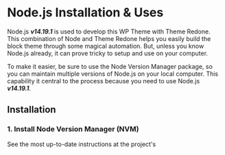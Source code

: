 # Node.js Installation & Uses

Node.js ***v14.19.1*** is used to develop this WP Theme with Theme Redone. This combination of Node and Theme Redone helps you easily build the block theme through some magical automation. But, unless you know Node.js already, it can prove tricky to setup and use on your computer.

To make it easier, be sure to use the Node Version Manager package, so you can maintain multiple versions of Node.js on your local computer. This capability it central to the process because you need to use Node.js ***v14.19.1***.

## Installation

### 1. Install Node Version Manager (NVM)

See the most up-to-date instructions at the project's